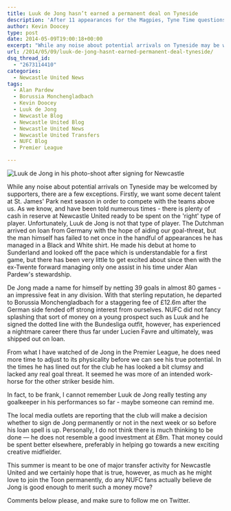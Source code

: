 ```yaml
---
title: Luuk de Jong hasn’t earned a permanent deal on Tyneside
description: 'After 11 appearances for the Magpies, Tyne Time questions why Newcastle United would even consider spending £8m on Borussia Monchengladbach's Luuk de Jong'
author: Kevin Doocey
type: post
date: 2014-05-09T19:00:18+00:00
excerpt: "While any noise about potential arrivals on Tyneside may be welcomed by supporters, there are a few exceptions. Firstly, we want some decent talent at St. James' Park next season in order to.."
url: /2014/05/09/luuk-de-jong-hasnt-earned-permanent-deal-tyneside/
dsq_thread_id:
  - "2673114410"
categories:
  - Newcastle United News
tags:
  - Alan Pardew
  - Borussia Monchengladbach
  - Kevin Doocey
  - Luuk de Jong
  - Newcastle Blog
  - Newcastle United Blog
  - Newcastle United News
  - Newcastle United Transfers
  - NUFC Blog
  - Premier League

---
```

![Luuk de Jong in his photo-shoot after signing for Newcastle](http://www.tynetime.com/wp-content/uploads/2014/05/Luuk-De-Jong-Newcastle.jpg "Luuk - Hasn't shown anything in a Newcastle United shirt to merit an £8m move")

While any noise about potential arrivals on Tyneside may be welcomed by supporters, there are a few exceptions. Firstly, we want some decent talent at St. James' Park next season in order to compete with the teams above us. As we know, and have been told numerous times - there is plenty of cash in reserve at Newcastle United ready to be spent on the 'right' type of player. Unfortunately, Luuk de Jong is not that type of player. The Dutchman arrived on loan from Germany with the hope of aiding our goal-threat, but the man himself has failed to net once in the handful of appearances he has managed in a Black and White shirt. He made his debut at home to Sunderland and looked off the pace which is understandable for a first game, but there has been very little to get excited about since  then with the ex-Twente forward managing only one assist in his time under Alan Pardew's stewardship.

De Jong made a name for himself by netting 39 goals in almost 80 games - an impressive feat in any division. With that sterling reputation, he departed to Borussia Monchengladbach for a staggering fee of £12.6m after the German side fended off strong interest from ourselves. NUFC did not fancy splashing that sort of money on a young prospect such as Luuk and he signed the dotted line with the Bundesliga outfit, however, has experienced a nightmare career there thus far under Lucien Favre and ultimately, was shipped out on loan.

From what I have watched of de Jong in the Premier League, he does need more time to adjust to its physicality before we can see his true potential. In the times he has lined out for the club he has looked a bit clumsy and lacked any real goal threat. It seemed he was more of an intended work-horse for the other striker beside him.

In fact, to be frank, I cannot remember Luuk de Jong really testing any goalkeeper in his performances so far - maybe someone can remind me.

The local media outlets are reporting that the club will make a decision whether to sign de Jong permanently or not in the next week or so before his loan spell is up. Personally, I do not think there is much thinking to be done — he does not resemble a good investment at £8m. That money could be spent better elsewhere, preferably in helping go towards a new exciting creative midfielder.

This summer is meant to be one of major transfer activity for Newcastle United and we certainly hope that is true, however, as much as he might love to join the Toon permanently, do any NUFC fans actually believe de Jong is good enough to merit such a money move?

Comments below please, and make sure to follow me on Twitter.
